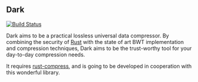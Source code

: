 ## Dark

[![Build Status](https://travis-ci.org/kvark/dark.png?branch=master)](https://travis-ci.org/kvark/dark)

Dark aims to be a practical lossless universal data compressor. By combining the security of [Rust](http://rust-lang.com) with the state of art BWT implementation and compression techniques, Dark aims to be the trust-worthy tool for your day-to-day compression needs.

It requires [rust-compress](http://github.com/alexcrichton/rust-compress), and is going to be developed in cooperation with this wonderful library.
